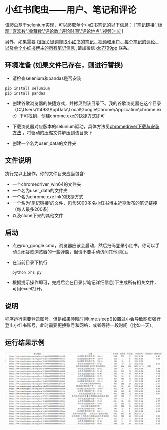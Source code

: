 # 小红书爬虫——用户、笔记和评论

该爬虫基于selenium实现，可以爬取单个小红书笔记的以下信息：
[['笔记链接','标题','喜欢数','收藏数','评论数','评论时间','评论地点','视频时长']]()


另外，如果需要
[根据关键词爬取小红书的笔记、视频和用户、每个笔记的评论、以及单个小红书博主的所有笔记信息]()
,请加微信
[dd7799pp]()
联系。



## 环境准备 (如果文件已存在，则进行替换)

- 请检查selenium和pandas是否安装

```shell
pip install selunium
pip install pandas
```

- 创建谷歌浏览器的快捷方式，并拷贝到该目录下。我的谷歌浏览器在这个目录（C:\Users\11493\AppData\Local\Google\Chrome\Application\chrome.exe）下可找到，创建chrome.exe的快捷方式即可



- 下载浏览器对应版本的selunium驱动，具体方法见[chromedriver下载与安装方法](https://blog.csdn.net/zhoukeguai/article/details/113247342) ，将驱动的压缩文件解压到该目录下
- 创建一个名为user_data的文件夹


## 文件说明
执行完以上操作，你的文件目录应当包含:

- 一个chromedriver_win64的文件夹
- 一个名为user_data的文件夹
- 一个名为chrome.exe.lnk的快捷方式
- 一个名为'笔记链接'的文件，包含5000多名小红书博主近期发布的笔记链接（每人最多200条）
- 以及clone下来的其他文件

## 启动
- 点击run_google.cmd，浏览器应该会启动，然后扫码登录小红书。你可以手动关闭谷歌浏览器的一些弹窗，但请不要手动访问其他网页。

- 在当前目录下执行

  ```shell
  python xhs.py
  ```

- 根据提示操作即可，完成后会在目录(./笔记详细信息)下生成所有相关文件，可用excel打开。

## 说明

程序运行需要登录账号，但是如果睡眠时间time.sleep()设置过小会导致网页强行登出小红书账号，此时需要更换账号和网络，或者等待一段时间（比如一天）。

## 运行结果示例

![img.png](image/img.png)